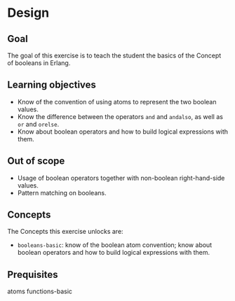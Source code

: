 # Design

## Goal

The goal of this exercise is to teach the student the basics of the Concept of booleans in Erlang.

## Learning objectives

- Know of the convention of using atoms to represent the two boolean values.
- Know the difference between the operators `and` and `andalso`, as well as `or` and `orelse`.
- Know about boolean operators and how to build logical expressions with them.

## Out of scope

- Usage of boolean operators together with non-boolean right-hand-side values.
- Pattern matching on booleans.

## Concepts

The Concepts this exercise unlocks are:

- `booleans-basic`: know of the boolean atom convention; know about boolean operators and how to build logical expressions with them.

## Prequisites

atoms
functions-basic